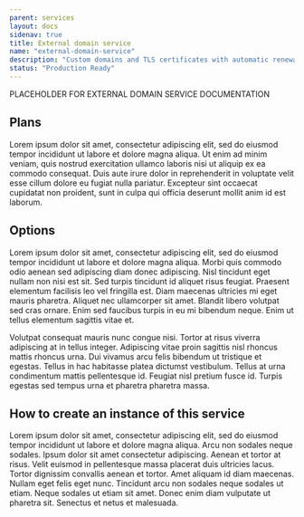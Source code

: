 ```yaml
---
parent: services
layout: docs
sidenav: true
title: External domain service
name: "external-domain-service"
description: "Custom domains and TLS certificates with automatic renewal"
status: "Production Ready"
---
```


PLACEHOLDER FOR EXTERNAL DOMAIN SERVICE DOCUMENTATION

## Plans

Lorem ipsum dolor sit amet, consectetur adipiscing elit, sed do eiusmod tempor incididunt ut labore et dolore magna aliqua. Ut enim ad minim veniam, quis nostrud exercitation ullamco laboris nisi ut aliquip ex ea commodo consequat. Duis aute irure dolor in reprehenderit in voluptate velit esse cillum dolore eu fugiat nulla pariatur. Excepteur sint occaecat cupidatat non proident, sunt in culpa qui officia deserunt mollit anim id est laborum.

## Options

Lorem ipsum dolor sit amet, consectetur adipiscing elit, sed do eiusmod tempor incididunt ut labore et dolore magna aliqua. Morbi quis commodo odio aenean sed adipiscing diam donec adipiscing. Nisl tincidunt eget nullam non nisi est sit. Sed turpis tincidunt id aliquet risus feugiat. Praesent elementum facilisis leo vel fringilla est. Diam maecenas ultricies mi eget mauris pharetra. Aliquet nec ullamcorper sit amet. Blandit libero volutpat sed cras ornare. Enim sed faucibus turpis in eu mi bibendum neque. Enim ut tellus elementum sagittis vitae et. 

Volutpat consequat mauris nunc congue nisi. Tortor at risus viverra adipiscing at in tellus integer. Adipiscing vitae proin sagittis nisl rhoncus mattis rhoncus urna. Dui vivamus arcu felis bibendum ut tristique et egestas. Tellus in hac habitasse platea dictumst vestibulum. Tellus at urna condimentum mattis pellentesque id. Feugiat nisl pretium fusce id. Turpis egestas sed tempus urna et pharetra pharetra massa.

## How to create an instance of this service

Lorem ipsum dolor sit amet, consectetur adipiscing elit, sed do eiusmod tempor incididunt ut labore et dolore magna aliqua. Arcu non sodales neque sodales. Ipsum dolor sit amet consectetur adipiscing. Aenean et tortor at risus. Velit euismod in pellentesque massa placerat duis ultricies lacus. Tortor dignissim convallis aenean et tortor. Amet aliquam id diam maecenas. Nullam eget felis eget nunc. Tincidunt arcu non sodales neque sodales ut etiam. Neque sodales ut etiam sit amet. Donec enim diam vulputate ut pharetra sit. Senectus et netus et malesuada.